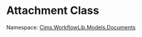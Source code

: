 # Attachment Class 

Namespace: [Cims.WorkflowLib.Models.Documents](Cims.WorkflowLib.Models.Documents.md)
